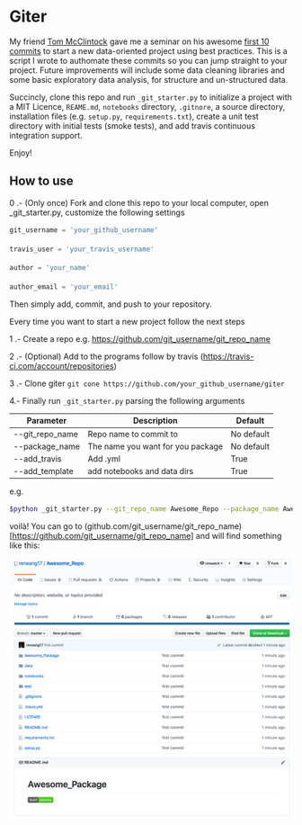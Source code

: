 # Giter

My friend [Tom McClintock](https://github.com/tmcclintock) gave me a seminar on his awesome [first 10 commits](https://docs.google.com/presentation/d/1rJyTpUZPaCXiz43ZHQmCiq-1rEsflbFS8aCv7bgBl7Q/edit?usp=sharing) to start a new data-oriented project using best practices. This is a script I wrote to authomate these commits so you can jump straight to your project. Future improvements will include some data cleaning libraries and some basic exploratory data analysis, for structure and un-structured data.

Succincly, clone this repo and run `_git_starter.py` to initialize a project with a MIT Licence, `REAME.md`, `notebooks` directory, `.gitnore`, a source directory, installation files (e.g. `setup.py`, `requirements.txt`), create a unit test directory with initial tests (smoke tests), and add travis continuous integration support.

Enjoy!

## How to use

0 .- (Only once) Fork and clone this repo to your local computer, 
open _git_starter.py, customize the following settings

```python
git_username = 'your_github_username'

travis_user = 'your_travis_username'

author = 'your_name'

author_email = 'your_email'
```

Then simply add, commit, and push to your repository.

Every time you want to start a new project follow the next steps

1 .- Create a repo e.g. https://github.com/git_username/git_repo_name

2 .- (Optional) Add to the programs follow by travis (https://travis-ci.com/account/repositories)

3 .- Clone giter `git cone https://github.com/your_github_username/giter`

4.- Finally run `_git_starter.py` parsing the following arguments

| Parameter  | Description | Default |
| ------------- | ------------- | ------------- |
| --git_repo_name | Repo name to commit to | No default |
| --package_name | The name you want for you package | No default | 
| --add_travis | Add .yml | True |
| --add_template | add notebooks and data dirs | True |

e.g.

```bash
$python _git_starter.py --git_repo_name Awesome_Repo --package_name Awesome_Package
```

voilà! You can go to (github.com/git_username/git_repo_name)[https://github.com/git_username/git_repo_name] and will find something like this:


![library.](./_image_to_illustrate.png)
